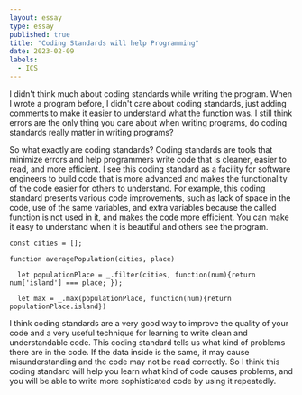 ```yaml
---
layout: essay
type: essay
published: true
title: "Coding Standards will help Programming"
date: 2023-02-09
labels:
  - ICS
---
```


I didn't think much about coding standards while writing the program. When I wrote a program before, I didn't care about coding standards, just adding comments to make it easier to understand what the function was. I still think errors are the only thing you care about when writing programs, do coding standards really matter in writing programs?

So what exactly are coding standards? Coding standards are tools that minimize errors and help programmers write code that is cleaner, easier to read, and more efficient. I see this coding standard as a facility for software engineers to build code that is more advanced and makes the functionality of the code easier for others to understand. For example, this coding standard presents various code improvements, such as lack of space in the code, use of the same variables, and extra variables because the called function is not used in it, and makes the code more efficient. You can make it easy to understand when it is beautiful and others see the program.

```
const cities = [];

function averagePopulation(cities, place)

  let populationPlace = _.filter(cities, function(num){return num['island'] === place; });

  let max = _.max(populationPlace, function(num){return populationPlace.island})
```

I think coding standards are a very good way to improve the quality of your code and a very useful technique for learning to write clean and understandable code. This coding standard tells us what kind of problems there are in the code. If the data inside is the same, it may cause misunderstanding and the code may not be read correctly. So I think this coding standard will help you learn what kind of code causes problems, and you will be able to write more sophisticated code by using it repeatedly.
